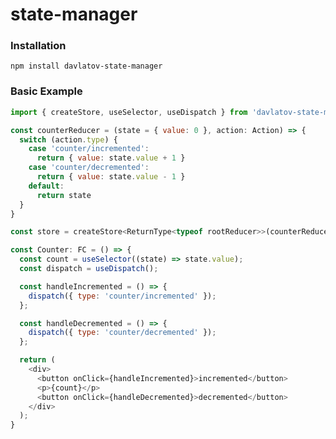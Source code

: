 # state-manager

### Installation

```npm install davlatov-state-manager```

### Basic Example

```js
import { createStore, useSelector, useDispatch } from 'davlatov-state-manager';

const counterReducer = (state = { value: 0 }, action: Action) => {
  switch (action.type) {
    case 'counter/incremented':
      return { value: state.value + 1 }
    case 'counter/decremented':
      return { value: state.value - 1 }
    default:
      return state
  }
}

const store = createStore<ReturnType<typeof rootReducer>>(counterReducer);

const Counter: FC = () => {
  const count = useSelector((state) => state.value);
  const dispatch = useDispatch();

  const handleIncremented = () => {
    dispatch({ type: 'counter/incremented' });
  };

  const handleDecremented = () => {
    dispatch({ type: 'counter/decremented' });
  };

  return (
    <div>
      <button onClick={handleIncremented}>incremented</button>
      <p>{count}</p>
      <button onClick={handleDecremented}>decremented</button>
    </div>
  );
}
```
